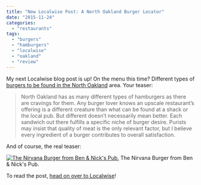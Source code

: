 ```yaml
---
title: "New Localwise Post: A North Oakland Burger Locator"
date: "2015-11-24"
categories:
  - "restaurants"
tags:
  - "burgers"
  - "hamburgers"
  - "localwise"
  - "oakland"
  - "review"
---
```


My next Localwise blog post is up! On the menu this time? Different types of [burgers to be found in the North Oakland](https://www.localwisejobs.com/blog/a-north-oakland-burger-locator/) area. Your teaser:

> North Oakland has as many different types of hamburgers as there are cravings for them. Any burger lover knows an upscale restaurant’s offering is a different creature than what can be found at a shack or the local pub. But different doesn’t necessarily mean better. Each sandwich out there fulfills a specific niche of burger desire. Purists may insist that quality of meat is the only relevant factor, but I believe every ingredient of a burger contributes to overall satisfaction.

And of course, the real teaser:




<div class="caption">

[![The Nirvana Burger from Ben & Nick's Pub.](http://s3.amazonaws.com/thegourmez-wpmedia/2015/11/Ben-and-Nicks-04-500x334.jpg)](http://s3.amazonaws.com/thegourmez-wpmedia/2015/11/Ben-and-Nicks-04.jpg) The Nirvana Burger from Ben & Nick's Pub.</div>


To read the post, [head on over to Localwise](https://www.localwisejobs.com/blog/a-north-oakland-burger-locator/)!
